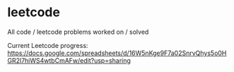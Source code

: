 # leetcode
All code / leetcode problems worked on / solved

Current Leetcode progress:
https://docs.google.com/spreadsheets/d/16W5nKge9F7a02SnrvQhys5o0HGR2l7hiWS4wtbCmAFw/edit?usp=sharing
